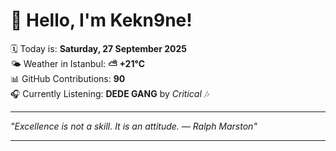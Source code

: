 # 👋 Hello, I'm Kekn9ne!

🗓️ Today is: **Saturday, 27 September 2025**  
🌤️ Weather in Istanbul: **⛅️  +21°C**  
📊 GitHub Contributions: **90**  
🎧 Currently Listening: **DEDE GANG** by *Critical* 🎶

---

_"Excellence is not a skill. It is an attitude.  — *Ralph Marston*"_

---
